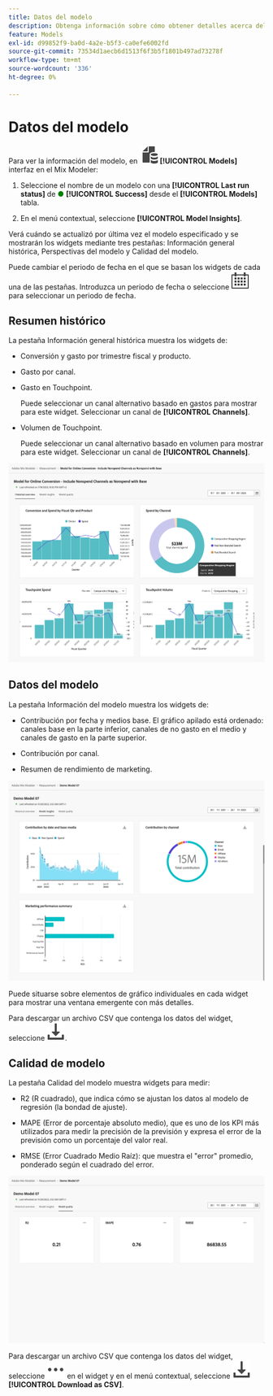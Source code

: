 ```yaml
---
title: Datos del modelo
description: Obtenga información sobre cómo obtener detalles acerca del modelo, como información general histórica, perspectivas del modelo y calidad del modelo en Mix Modeler.
feature: Models
exl-id: d99852f9-ba0d-4a2e-b5f3-ca0efe6002fd
source-git-commit: 73534d1aecb6d1513f6f3b5f1801b497ad73278f
workflow-type: tm+mt
source-wordcount: '336'
ht-degree: 0%

---
```


# Datos del modelo

Para ver la información del modelo, en ![Modelos](../assets/icons/FileData.svg) **[!UICONTROL Models]** interfaz en el Mix Modeler:

1. Seleccione el nombre de un modelo con una **[!UICONTROL Last run status]** de <span style="color:green">●</span> **[!UICONTROL Success]** desde el **[!UICONTROL Models]** tabla.

1. En el menú contextual, seleccione **[!UICONTROL Model Insights]**.

Verá cuándo se actualizó por última vez el modelo especificado y se mostrarán los widgets mediante tres pestañas: Información general histórica, Perspectivas del modelo y Calidad del modelo.

Puede cambiar el periodo de fecha en el que se basan los widgets de cada una de las pestañas. Introduzca un periodo de fecha o seleccione ![Calendario](../assets/icons/Calendar.svg) para seleccionar un periodo de fecha.


## Resumen histórico

La pestaña Información general histórica muestra los widgets de:

* Conversión y gasto por trimestre fiscal y producto.

* Gasto por canal.

* Gasto en Touchpoint.

  Puede seleccionar un canal alternativo basado en gastos para mostrar para este widget. Seleccionar un canal de **[!UICONTROL Channels]**.

* Volumen de Touchpoint.

  Puede seleccionar un canal alternativo basado en volumen para mostrar para este widget. Seleccionar un canal de **[!UICONTROL Channels]**.

![Modelo: información general histórica](../assets/model-historical-overview.png)

## Datos del modelo

La pestaña Información del modelo muestra los widgets de:

* Contribución por fecha y medios base. El gráfico apilado está ordenado: canales base en la parte inferior, canales de no gasto en el medio y canales de gasto en la parte superior.

* Contribución por canal.

* Resumen de rendimiento de marketing.

![Modelo: perspectivas del modelo](../assets/model-model-insights.png)

Puede situarse sobre elementos de gráfico individuales en cada widget para mostrar una ventana emergente con más detalles.

Para descargar un archivo CSV que contenga los datos del widget, seleccione ![Descargar](../assets/icons/Download.svg).




## Calidad de modelo

La pestaña Calidad del modelo muestra widgets para medir:

* R2 (R cuadrado), que indica cómo se ajustan los datos al modelo de regresión (la bondad de ajuste).

* MAPE (Error de porcentaje absoluto medio), que es uno de los KPI más utilizados para medir la precisión de la previsión y expresa el error de la previsión como un porcentaje del valor real.

* RMSE (Error Cuadrado Medio Raíz): que muestra el &quot;error&quot; promedio, ponderado según el cuadrado del error.

![Calidad de modelo](../assets/model-quality.png)

Para descargar un archivo CSV que contenga los datos del widget, seleccione ![Más](../assets/icons/More.svg) en el widget y en el menú contextual, seleccione ![Descargar](../assets/icons/Download.svg) **[!UICONTROL Download as CSV]**.
